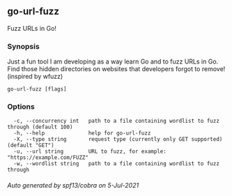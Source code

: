 ## go-url-fuzz

Fuzz URLs in Go!

### Synopsis

Just a fun tool I am developing as a way learn Go and to fuzz URLs in Go. Find those hidden directories on websites that developers forgot to remove! (inspired by wfuzz)

```
go-url-fuzz [flags]
```

### Options

```
  -c, --concurrency int   path to a file containing wordlist to fuzz through (default 100)
  -h, --help              help for go-url-fuzz
  -X, --type string       request type (currently only GET supported) (default "GET")
  -u, --url string        URL to fuzz, for example: "https://example.com/FUZZ" 
  -w, --wordlist string   path to a file containing wordlist to fuzz through
```

###### Auto generated by spf13/cobra on 5-Jul-2021
